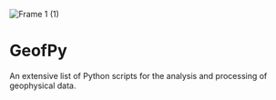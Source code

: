![Frame 1 (1)](https://github.com/albano-a/geofpy/assets/110417140/b377f358-23d3-401e-afc6-289670a04c37)

# GeofPy
An extensive list of Python scripts for the analysis and processing of geophysical data.

